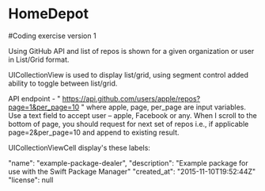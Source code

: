# HomeDepot
#Coding exercise version 1

Using GitHub API and list of repos is shown for a given organization or user in List/Grid format. 

UICollectionView is used to display list/grid, using segment control added ability to toggle between list/grid.
 
API endpoint - " https://api.github.com/users/apple/repos?page=1&per_page=10 "  where apple, page, per_page are input variables. Use a text field to accept user – apple, Facebook or any. When I scroll to the bottom of page, you should request for next set of repos i.e., if applicable page=2&per_page=10 and append to existing result.
 
UICollectionViewCell display's these labels:
 
"name": "example-package-dealer",
"description": "Example package for use with the Swift Package Manager"
"created_at": "2015-11-10T19:52:44Z"
"license": null

